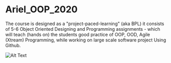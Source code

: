# Ariel_OOP_2020
The course is designed as a "project-paced-learning" (aka BPL) it consists of
5-6 Object Oriented Designing and Programming assignments - which will teach (hands on) the students
good practice of OOP, OOD, Agile (Xtream) Programming, while working on large scale software project
Using Github.         


![Alt Text](https://media.giphy.com/media/vFKqnCdLPNOKc/giphy.gif)




